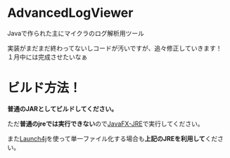 # AdvancedLogViewer
Javaで作られた主にマイクラのログ解析用ツール

実装がまだまだ終わってないしコードが汚いですが、追々修正していきます！
１月中には完成させたいなぁ

# ビルド方法！

**普通のJARとしてビルドしてください。**

ただ**普通のjreでは実行できない**ので[JavaFX-JRE](https://github.com/shiro8613/JavaFX-JRE)で実行してください。

また[Launch4j](https://launch4j.sourceforge.net/)を使って単一ファイル化する場合も**上記のJREを利用して**ください。
